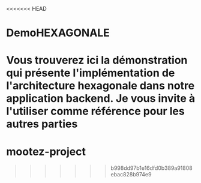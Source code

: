 <<<<<<< HEAD
# DemoHEXAGONALE
Vous trouverez ici la démonstration qui présente l'implémentation de l'architecture hexagonale dans notre application backend. Je vous invite à l'utiliser comme référence pour les autres parties
=======
# mootez-project
>>>>>>> b998dd97b1e16dfd0b389a91808ebac828b974e9
